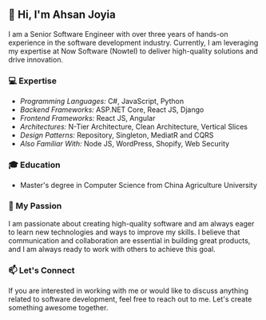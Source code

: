 ## 👋 Hi, I'm Ahsan Joyia

I am a Senior Software Engineer with over three years of hands-on experience in the software development industry. Currently, I am leveraging my expertise at Now Software (Nowtel) to deliver high-quality solutions and drive innovation.

### 💻 Expertise

- *Programming Languages:* C#, JavaScript, Python
- *Backend Frameworks:* ASP.NET Core, React JS, Django
- *Frontend Frameworks:* React JS, Angular
- *Architectures:* N-Tier Architecture, Clean Architecture, Vertical Slices
- *Design Patterns:* Repository, Singleton, MediatR and CQRS 
- *Also Familiar With:* Node JS, WordPress, Shopify, Web Security

### 🎓 Education

- Master's degree in Computer Science from China Agriculture University

### 🚀 My Passion

I am passionate about creating high-quality software and am always eager to learn new technologies and ways to improve my skills. I believe that communication and collaboration are essential in building great products, and I am always ready to work with others to achieve this goal.

### 📫 Let's Connect

If you are interested in working with me or would like to discuss anything related to software development, feel free to reach out to me. Let's create something awesome together.
